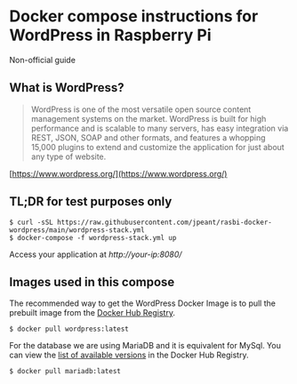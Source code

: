 # Docker compose instructions for WordPress in Raspberry Pi
Non-official guide


## What is WordPress?

> WordPress is one of the most versatile open source content management systems on the market. WordPress is built for high performance and is scalable to many servers, has easy integration via REST, JSON, SOAP and other formats, and features a whopping 15,000 plugins to extend and customize the application for just about any type of website.

[https://www.wordpress.org/](https://www.wordpress.org/)

## TL;DR for test purposes only

```console
$ curl -sSL https://raw.githubusercontent.com/jpeant/rasbi-docker-wordpress/main/wordpress-stack.yml
$ docker-compose -f wordpress-stack.yml up
```

Access your application at *http://your-ip:8080/*

## Images used in this compose

The recommended way to get the WordPress Docker Image is to pull the prebuilt image from the [Docker Hub Registry](https://hub.docker.com/_/wordpress).

```console
$ docker pull wordpress:latest
```

For the database we are using MariaDB and it is equivalent for MySql. You can view the [list of available versions](https://hub.docker.com/_/mariadb) in the Docker Hub Registry.

```console
$ docker pull mariadb:latest
```
